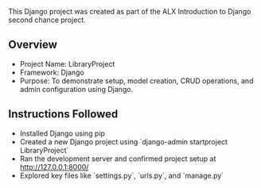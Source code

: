
This Django project was created as part of the ALX Introduction to Django second chance project.

## Overview

- Project Name: LibraryProject
- Framework: Django
- Purpose: To demonstrate setup, model creation, CRUD operations, and admin configuration using Django.

## Instructions Followed

- Installed Django using pip
- Created a new Django project using \`django-admin startproject LibraryProject\`
- Ran the development server and confirmed project setup at http://127.0.0.1:8000/
- Explored key files like \`settings.py\`, \`urls.py\`, and \`manage.py\`


